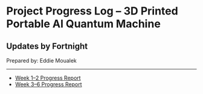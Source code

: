 # Project Progress Log – 3D Printed Portable AI Quantum Machine

## Updates by Fortnight
Prepared by: Eddie Moualek

---

- [Week 1–2 Progress Report](docs/week_1_2.md)
- [Week 3–6 Progress Report](docs/week_3_6.md)
